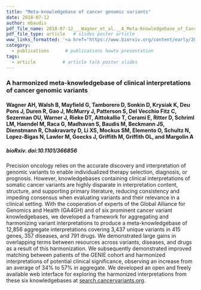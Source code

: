 ```yaml
---
title: "Meta-knowledgebase of cancer genomic variants"
date: 2018-07-12
author: mbaudis
pdf_file_name: 2018-07-12___Wagner_et_al.__A_Meta-Knowledgebase_of_Cancer_Variants__biorXiv.pdf
pdf_file_type: article   # slides poster article
www_links_formatted: '<a href="https://www.biorxiv.org/content/early/2018/07/11/366856" target="_blank">[biorXiv]</a>'  # use this for a quoted, complete HTML link with label 
category: 
  - publications      # publications howto presentation
tags: 
  - article          # article talk poster slides 
---
```


### A harmonized meta-knowledgebase of clinical interpretations of cancer genomic variants
#### Wagner AH, Walsh B, Mayfield G, Tamborero D, Sonkin D, Krysiak K, Deu Pons J, Duren R, Gao J, McMurry J, Patterson S, Del Vecchio Fitz C, Sezerman OU, Warner J, Rieke DT, Aittokallio T, Cerami E, Ritter D, Schriml LM, Haendel M, Raca G, Madhavan S, Baudis M, Beckmann JS, Dienstmann R, Chakravarty D, Li XS, Mockus SM, Elemento O, Schultz N, Lopez-Bigas N, Lawler M, Goecks J, Griffith M, Griffith OL, and Margolin A
##### bioRxiv. doi:10.1101/366856

<!--  CONTENT  -->



<!--more-->

Precision oncology relies on the accurate discovery and interpretation of genomic variants to enable individualized therapy selection, diagnosis, or prognosis. However, knowledgebases containing clinical interpretations of somatic cancer variants are highly disparate in interpretation content, structure, and supporting primary literature, reducing consistency and impeding consensus when evaluating variants and their relevance in a clinical setting. With the cooperation of experts of the Global Alliance for Genomics and Health (GA4GH) and of six prominent cancer variant knowledgebases, we developed a framework for aggregating and harmonizing variant interpretations to produce a meta-knowledgebase of 12,856 aggregate interpretations covering 3,437 unique variants in 415 genes, 357 diseases, and 791 drugs. We demonstrated large gains in overlapping terms between resources across variants, diseases, and drugs as a result of this harmonization. We subsequently demonstrated improved matching between patients of the GENIE cohort and harmonized interpretations of potential clinical significance, observing an increase from an average of 34% to 57% in aggregate. We developed an open and freely available web interface for exploring the harmonized interpretations from these six knowledgebases at [search.cancervariants.org](http://search.cancervariants.org).

<!-- / CONTENT -->

